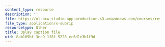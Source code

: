 ```yaml
---
content_type: resource
description: ''
file: https://ol-ocw-studio-app-production.s3.amazonaws.com/courses/res-6-008-digital-signal-processing-spring-2011/8ab109bf3ec91f8f5228ec6d1e3b1f9d_OQNR099y8mM.srt
file_type: application/x-subrip
resourcetype: Other
title: 3play caption file
uid: 8ab109bf-3ec9-1f8f-5228-ec6d1e3b1f9d
---
```

